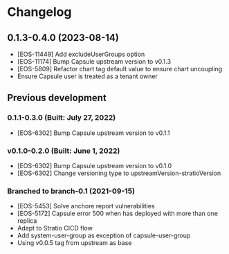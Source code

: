 # Changelog

## 0.1.3-0.4.0 (2023-08-14)


* [EOS-11449] Add excludeUserGroups option
* [EOS-11174] Bump Capsule upstream version to v0.1.3 
* [EOS-5809] Refactor chart tag default value to ensure chart uncoupling
* Ensure Capsule user is treated as a tenant owner


## Previous development

### 0.1.1-0.3.0 (Built: July 27, 2022)

* [EOS-6302] Bump Capsule upstream version to v0.1.1

### v0.1.0-0.2.0 (Built: June 1, 2022)

* [EOS-6302] Bump Capsule upstream version to v0.1.0
* [EOS-6302] Change versioning type to upstreamVersion-stratioVersion

### Branched to branch-0.1 (2021-09-15)

* [EOS-5453] Solve anchore report vulnerabilities
* [EOS-5172] Capsule error 500 when has deployed with more than one replica
* Adapt to Stratio CICD flow
* Add system-user-group as exception of capsule-user-group
* Using v0.0.5 tag from upstream as base